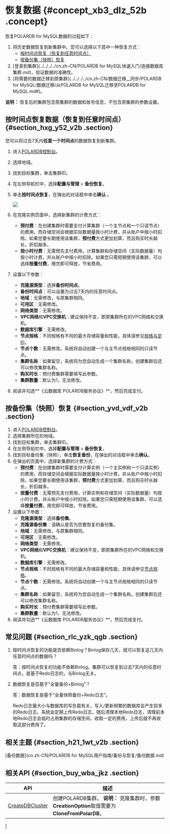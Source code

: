 # 恢复数据 {#concept_xb3_dlz_52b .concept}

恢复POLARDB for MySQL数据的过程如下：

1.  将历史数据恢复到新集群中。您可以选择以下其中一种恢复方式：
    -   [按时间点恢复（恢复到任意时间点）](#)
    -   [按备份集（快照）恢复](#)
2.  [登录到集群](../../../../cn.zh-CN/POLARDB for MySQL快速入门/连接数据库集群.md)，验证数据的准确性。
3.  [将需要的数据迁移到原集群](../../../../cn.zh-CN/数据迁移__同步/POLARDB for MySQL/数据迁移/从POLARDB for MySQL迁移至POLARDB for MySQL.md#)。

**说明：** 恢复后的集群包含原集群的数据和账号信息，不包含原集群的参数设置。

## 按时间点恢复数据（恢复到任意时间点） {#section_hxg_y52_v2b .section}

您可以将过去7天内**任意一个时间点**的数据恢复到新集群。

1.  进入[POLARDB控制台](https://polardb.console.aliyun.com/)。
2.  选择地域。
3.  找到目标集群，单击集群ID。
4.  在左侧导航栏中，选择**配置与管理** \> **备份恢复**。
5.  单击**按时间点恢复**，在弹出的对话框中单击**确认** 。

    ![](http://static-aliyun-doc.oss-cn-hangzhou.aliyuncs.com/assets/img/17710/156507072934703_zh-CN.png)

6.  在克隆实例页面中，选择新集群的计费方式：
    -   **预付费**：在创建集群时需要支付计算集群（一个主节点和一个只读节点）的费用，而存储空间会根据实际数据量按小时计费，并从账户中按小时扣除。如果您要长期使用该集群，**预付费**方式更加划算，而且购买时长越长，折扣越多。
    -   **按小时付费**：无需预先支付费用，计算集群和存储空间（实际数据量）均按小时计费，并从账户中按小时扣除。如果您只需短期使用该集群，可以选择**按量付费**，用完即可释放，节省费用。
7.  设置以下参数：
    -   **克隆源类型**：选择**备份时间点**。
    -   **备份时间点**：可以设置为过去7天内的任意时间点。
    -   **地域**：无需修改，与原集群相同。
    -   **可用区**：无需修改。
    -   **网络类型**：无需修改。
    -   **VPC网络**和**VPC交换机**：建议保持不变，即原集群所在的VPC网络和交换机。
    -   **数据库引擎**：无需修改。
    -   **节点规格**：不同规格有不同的最大存储容量和性能，具体请参见[规格与定价](../../../../cn.zh-CN/产品定价/规格与定价.md#)。
    -   **节点个数**：无需修改。系统将自动创建一个与主节点规格相同的只读节点。
    -   **集群名称**：如果留空，系统将为您自动生成一个集群名称。创建集群后还可以修改集群名称。
    -   **购买时长**：预付费集群需要填写此参数。
    -   **集群数量**：默认为1，无法修改。
8.  阅读并勾选**《云数据库 POLARDB服务协议》**，然后完成支付。

## 按备份集（快照）恢复 {#section_yvd_vdf_v2b .section}

1.  进入[POLARDB控制台](https://polardb.console.aliyun.com/)。
2.  选择集群所在的地域。
3.  找到目标集群，单击集群ID。
4.  在左侧导航栏中，选择**配置与管理** \> **备份恢复**。
5.  找到目标备份集（快照），单击**恢复备份**，在弹出的对话框中单击**确认**。
6.  在弹出的页面中，选择新集群的计费方式：
    -   **预付费**：在创建集群时需要支付计算实例（一个主实例和一个只读实例）的费用，而存储空间会根据实际数据量按小时计费，并从账户中按小时扣除。如果您要长期使用该集群，**预付费**方式更加划算，而且购买时长越长，折扣越多。
    -   **按量付费**：无需预先支付费用，计算实例和存储空间（实际数据量）均按小时计费，并从账户中按小时扣除。如果您只需短期使用该集群，可以选择**按量付费**，用完即可释放，节省费用。
7.  设置以下参数：
    -   **克隆源类型**：选择**备份集**。
    -   **克隆源备份集**：请确认是否为您要恢复的备份集。
    -   **地域**：无需修改，与原集群相同。
    -   **可用区**：无需修改。
    -   **网络类型**：无需修改。
    -   **VPC网络**和**VPC交换机**：建议保持不变，即原集群所在的VPC网络和交换机。
    -   **数据库引擎**：无需修改。
    -   **节点规格**：不同规格有不同的最大存储容量和性能，具体请参见[节点规格](../../../../cn.zh-CN/产品定价/规格与定价.md#)。
    -   **节点个数**：无需修改。系统将自动创建一个与主节点规格相同的只读节点。
    -   **集群名称**：如果留空，系统将为您自动生成一个集群名称。创建集群后还可以修改集群名称。
    -   **购买时长**：预付费集群需要填写此参数。
    -   **集群数量**：默认为1，无法修改。
8.  阅读并勾选**《云数据库 POLARDB服务协议》**，然后完成支付。

## 常见问题 {#section_rlc_yzk_qgb .section}

1.  按时间点恢复的功能是否依赖Binlog？Binlog保存几天，就可以恢复这几天内任意时间点的数据吗？

    答：按时间点恢复的功能不依赖Binlog。集群可以恢复到过去7天内的任意时间点，是基于Redo日志的，与Binlog无关。

2.  数据恢复是否基于“全量备份+Binlog”？

    答：数据恢复是基于“全量快照备份+Redo日志”。

    Redo日志量大小与数据库的写负载有关，写入/更新频繁的数据库会产生较多的Redo日志。系统会定期上传Redo日志，随后清理本地Redo日志，清理前本地Redo日志会临时占用集群的存储空间，收取一定的费用，上传后就不再收取这部分费用了。


## 相关主题 {#section_h21_1wt_v2b .section}

[备份数据](cn.zh-CN/POLARDB for MySQL用户指南/备份与恢复/备份数据.md)

## 相关API {#section_buy_wba_jkz .section}

|API|描述|
|---|--|
|[CreateDBCluster](../../../../cn.zh-CN/API参考/集群管理/CreateDBCluster.md#)|创建POLARDB集群。 **说明：** 克隆集群时，参数**CreationOption**取值需要为**CloneFromPolarDB**。

 |

